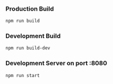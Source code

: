 ### Production Build

```bash
npm run build
```

### Development Build

```bash
npm run build-dev
```

### Development Server on port :8080

```bash
npm run start
```
